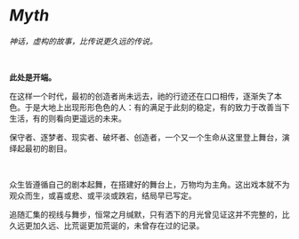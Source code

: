 # *Myth*

*神话，虚构的故事，比传说更久远的传说。*

<br>

**此处是开端。**

在这样一个时代，最初的创造者尚未远去，祂的行迹还在口口相传，逐渐失了本色。于是大地上出现形形色色的人：有的满足于此刻的稳定，有的致力于改善当下生活，有的则看向更遥远的未来。

保守者、逐梦者、现实者、破坏者、创造者，一个又一个生命从这里登上舞台，演绎起最初的剧目。

<br>

众生皆遵循自己的剧本起舞，在搭建好的舞台上，万物均为主角。这出戏本就不为观众而生，或喜或悲、或平淡或跌宕，结局早已写定。

追随汇集的视线与舞步，恒常之月缄默，只有洒下的月光曾见证这并不完整的，比久远更加久远、比荒诞更加荒诞的，未曾存在过的记录。
